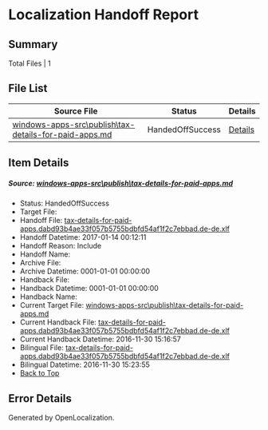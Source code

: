 # <a name='report-top'></a> Localization Handoff Report

## Summary
 Total Files | 1

## File List
 Source File | Status | Details 
 ----------- | ------ | ------- 
 [windows-apps-src\publish\tax-details-for-paid-apps.md](https://cpubwin.visualstudio.com/windows-uwp/_git/windows-uwp/commit/743753d700ebad44e8053408bdb22fcd1b27c320?path=windows-apps-src%2Fpublish%2Ftax-details-for-paid-apps.md&_a=contents) | HandedOffSuccess | [Details](#e815e36b32694870b303980b11d9d8d57a82777a5794)

## Item Details
##### <a name='e815e36b32694870b303980b11d9d8d57a82777a5794'></a> Source: [windows-apps-src\publish\tax-details-for-paid-apps.md](https://cpubwin.visualstudio.com/windows-uwp/_git/windows-uwp/commit/743753d700ebad44e8053408bdb22fcd1b27c320?path=windows-apps-src%2Fpublish%2Ftax-details-for-paid-apps.md&_a=contents)
* Status: HandedOffSuccess
* Target File: 
* Handoff File: [tax-details-for-paid-apps.dabd93b4ae33f057b5755bdbfd54af1f2c7ebbad.de-de.xlf](https://cpubwin.visualstudio.com/windows-uwp/_git/WDCLib.handoff/commit/4490e94b405dd0fa282af49535414740e8228e0f?path=ol-handoff%2Fcpubwin%2Fwindows-uwp.de-de%2Fmaster%2Ftax-details-for-paid-apps.dabd93b4ae33f057b5755bdbfd54af1f2c7ebbad.de-de.xlf&_a=contents)
* Handoff Datetime: 2017-01-14 00:12:11
* Handoff Reason: Include
* Handoff Name: 
* Archive File: 
* Archive Datetime: 0001-01-01 00:00:00
* Handback File: 
* Handback Datetime: 0001-01-01 00:00:00
* Handback Name: 
* Current Target File: [windows-apps-src\publish\tax-details-for-paid-apps.md](https://cpubwin.visualstudio.com/windows-uwp/_git/windows-uwp.de-de/commit/a67a4e3ca127e22fbdb3beae1c3ae56ebcbbaab6?path=windows-apps-src%2Fpublish%2Ftax-details-for-paid-apps.md&_a=contents)
* Current Handback File: [tax-details-for-paid-apps.dabd93b4ae33f057b5755bdbfd54af1f2c7ebbad.de-de.xlf](https://cpubwin.visualstudio.com/windows-uwp/_git/WDCLib.handback/commit/af36407019824e4d536486ec56eebef02f0f65af?path=ol-handback%2Fcpubwin%2Fwindows-uwp.de-de%2Fmaster%2Ftax-details-for-paid-apps.dabd93b4ae33f057b5755bdbfd54af1f2c7ebbad.de-de.xlf&_a=contents)
* Current Handback Datetime: 2016-11-30 15:16:57
* Bilingual File: [tax-details-for-paid-apps.dabd93b4ae33f057b5755bdbfd54af1f2c7ebbad.de-de.xlf](https://cpubwin.visualstudio.com/windows-uwp/_git/WDCLib.handback/commit/af36407019824e4d536486ec56eebef02f0f65af?path=ol-handback%2Fcpubwin%2Fwindows-uwp.de-de%2Fmaster%2Ftax-details-for-paid-apps.dabd93b4ae33f057b5755bdbfd54af1f2c7ebbad.de-de.xlf&_a=contents)
* Bilingual Datetime: 2016-11-30 15:23:55
* [Back to Top](#report-top)


## Error Details

Generated by OpenLocalization.
